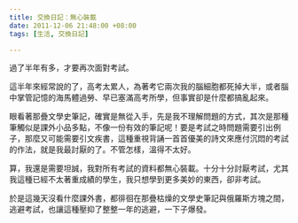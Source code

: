 ```yaml
---
title: 交換日記：無心裝載
date: 2011-12-06 21:48:00 +08:00
tags: [生活, 交換日記]

---
```


過了半年有多，才要再次面對考試。  
  
這半年來經常說的了，高考太累人，為著考它兩次我的腦細胞都死掉大半，或者腦中掌管記憶的海馬體過勞、早已塞滿高考所學，但事實卻是什麼都搞亂起來。  
  
眼看著那疊文學史筆記，確實是無從入手，先是我不理解問題的方式，其次是那種筆觸似是課外小品多點，不像一份有效的筆記呢！要是考試之時問題需要引出例子，那麼又可能需要引文疾書，這種重視背誦一首首優美的詩文來應付沉悶的考試的作法，就是我最討厭的了。不管怎樣，溫得不太好。  
  
算，我還是需要坦誠，我對所有考試的資料都無心裝載。十分十分討厭考試，尤其我這種已經不太著重成績的學生，我只想學到更多美妙的東西，卻非考試。  
  
於是這幾天沒看什麼課外書，都徘徊在那疊枯燥的文學史筆記與俄羅斯方塊之間，逃避考試，也讓這種壓抑了整整一年的逃避，一下子爆發。
